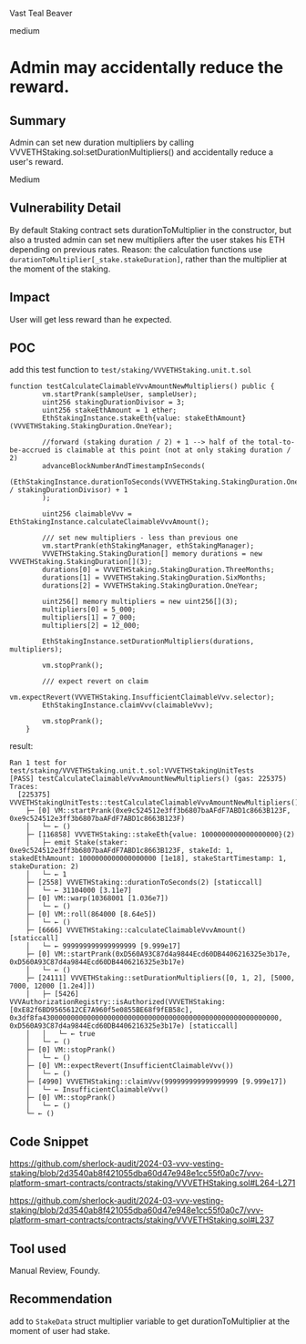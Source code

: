 Vast Teal Beaver

medium

# Admin may accidentally reduce the reward.

## Summary
Admin can set new duration multipliers by calling VVVETHStaking.sol:setDurationMultipliers() and accidentally reduce a user's reward.

Medium

## Vulnerability Detail
By default Staking contract sets durationToMultiplier in the constructor, but also a trusted admin can set new multipliers after the user stakes his ETH depending on previous rates. 
Reason: the calculation functions use `durationToMultiplier[_stake.stakeDuration]`, rather than the multiplier at the moment of the staking.

## Impact
User will get less reward than he expected.

## POC
add this test function to `test/staking/VVVETHStaking.unit.t.sol`

```solidity
function testCalculateClaimableVvvAmountNewMultipliers() public {
        vm.startPrank(sampleUser, sampleUser);
        uint256 stakingDurationDivisor = 3;
        uint256 stakeEthAmount = 1 ether;
        EthStakingInstance.stakeEth{value: stakeEthAmount}(VVVETHStaking.StakingDuration.OneYear);

        //forward (staking duration / 2) + 1 --> half of the total-to-be-accrued is claimable at this point (not at only staking duration / 2)
        advanceBlockNumberAndTimestampInSeconds(
            (EthStakingInstance.durationToSeconds(VVVETHStaking.StakingDuration.OneYear) / stakingDurationDivisor) + 1
        );

        uint256 claimableVvv = EthStakingInstance.calculateClaimableVvvAmount();

        /// set new multipliers - less than previous one
        vm.startPrank(ethStakingManager, ethStakingManager);
        VVVETHStaking.StakingDuration[] memory durations = new VVVETHStaking.StakingDuration[](3);
        durations[0] = VVVETHStaking.StakingDuration.ThreeMonths;
        durations[1] = VVVETHStaking.StakingDuration.SixMonths;
        durations[2] = VVVETHStaking.StakingDuration.OneYear;

        uint256[] memory multipliers = new uint256[](3);
        multipliers[0] = 5_000;
        multipliers[1] = 7_000;
        multipliers[2] = 12_000;

        EthStakingInstance.setDurationMultipliers(durations, multipliers);

        vm.stopPrank();

        /// expect revert on claim
        vm.expectRevert(VVVETHStaking.InsufficientClaimableVvv.selector);
        EthStakingInstance.claimVvv(claimableVvv);

        vm.stopPrank();
    }
```

result:
```console
Ran 1 test for test/staking/VVVETHStaking.unit.t.sol:VVVETHStakingUnitTests
[PASS] testCalculateClaimableVvvAmountNewMultipliers() (gas: 225375)
Traces:
  [225375] VVVETHStakingUnitTests::testCalculateClaimableVvvAmountNewMultipliers()
    ├─ [0] VM::startPrank(0xe9c524512e3ff3b6807baAFdF7ABD1c8663B123F, 0xe9c524512e3ff3b6807baAFdF7ABD1c8663B123F)
    │   └─ ← ()
    ├─ [116858] VVVETHStaking::stakeEth{value: 1000000000000000000}(2)
    │   ├─ emit Stake(staker: 0xe9c524512e3ff3b6807baAFdF7ABD1c8663B123F, stakeId: 1, stakedEthAmount: 1000000000000000000 [1e18], stakeStartTimestamp: 1, stakeDuration: 2)
    │   └─ ← 1
    ├─ [2558] VVVETHStaking::durationToSeconds(2) [staticcall]
    │   └─ ← 31104000 [3.11e7]
    ├─ [0] VM::warp(10368001 [1.036e7])
    │   └─ ← ()
    ├─ [0] VM::roll(864000 [8.64e5])
    │   └─ ← ()
    ├─ [6666] VVVETHStaking::calculateClaimableVvvAmount() [staticcall]
    │   └─ ← 999999999999999999 [9.999e17]
    ├─ [0] VM::startPrank(0xD560A93C87d4a9844Ecd60DB4406216325e3b17e, 0xD560A93C87d4a9844Ecd60DB4406216325e3b17e)
    │   └─ ← ()
    ├─ [24111] VVVETHStaking::setDurationMultipliers([0, 1, 2], [5000, 7000, 12000 [1.2e4]])
    │   ├─ [5426] VVVAuthorizationRegistry::isAuthorized(VVVETHStaking: [0xE82f6BD9565612CE7A960f5e0855BE68f9fEB58c], 0x3df8fa4300000000000000000000000000000000000000000000000000000000, 0xD560A93C87d4a9844Ecd60DB4406216325e3b17e) [staticcall]
    │   │   └─ ← true
    │   └─ ← ()
    ├─ [0] VM::stopPrank()
    │   └─ ← ()
    ├─ [0] VM::expectRevert(InsufficientClaimableVvv())
    │   └─ ← ()
    ├─ [4990] VVVETHStaking::claimVvv(999999999999999999 [9.999e17])
    │   └─ ← InsufficientClaimableVvv()
    ├─ [0] VM::stopPrank()
    │   └─ ← ()
    └─ ← ()
```


## Code Snippet
https://github.com/sherlock-audit/2024-03-vvv-vesting-staking/blob/2d3540ab8f421055dba60d47e948e1cc55f0a0c7/vvv-platform-smart-contracts/contracts/staking/VVVETHStaking.sol#L264-L271

https://github.com/sherlock-audit/2024-03-vvv-vesting-staking/blob/2d3540ab8f421055dba60d47e948e1cc55f0a0c7/vvv-platform-smart-contracts/contracts/staking/VVVETHStaking.sol#L237

## Tool used
Manual Review, Foundy.

## Recommendation
add to `StakeData` struct multiplier variable to get durationToMultiplier at the moment of user had stake.